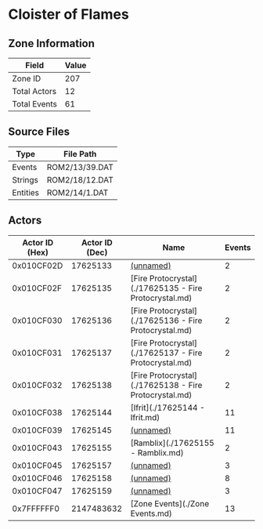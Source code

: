# Cloister of Flames

## Zone Information

| Field        |   Value |
|--------------|---------|
| Zone ID      |     207 |
| Total Actors |      12 |
| Total Events |      61 |

## Source Files

| Type     | File Path      |
|----------|----------------|
| Events   | ROM2/13/39.DAT |
| Strings  | ROM2/18/12.DAT |
| Entities | ROM2/14/1.DAT  |

## Actors

| Actor ID (Hex)   |   Actor ID (Dec) | Name                                                   |   Events |
|------------------|------------------|--------------------------------------------------------|----------|
| 0x010CF02D       |         17625133 | [(unnamed)](./17625133.md)                             |        2 |
| 0x010CF02F       |         17625135 | [Fire Protocrystal](./17625135 - Fire Protocrystal.md) |        2 |
| 0x010CF030       |         17625136 | [Fire Protocrystal](./17625136 - Fire Protocrystal.md) |        2 |
| 0x010CF031       |         17625137 | [Fire Protocrystal](./17625137 - Fire Protocrystal.md) |        2 |
| 0x010CF032       |         17625138 | [Fire Protocrystal](./17625138 - Fire Protocrystal.md) |        2 |
| 0x010CF038       |         17625144 | [Ifrit](./17625144 - Ifrit.md)                         |       11 |
| 0x010CF039       |         17625145 | [(unnamed)](./17625145.md)                             |       11 |
| 0x010CF043       |         17625155 | [Ramblix](./17625155 - Ramblix.md)                     |        2 |
| 0x010CF045       |         17625157 | [(unnamed)](./17625157.md)                             |        3 |
| 0x010CF046       |         17625158 | [(unnamed)](./17625158.md)                             |        8 |
| 0x010CF047       |         17625159 | [(unnamed)](./17625159.md)                             |        3 |
| 0x7FFFFFF0       |       2147483632 | [Zone Events](./Zone Events.md)                        |       13 |